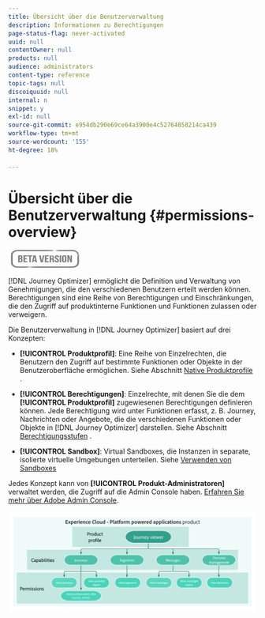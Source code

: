 ```yaml
---
title: Übersicht über die Benutzerverwaltung
description: Informationen zu Berechtigungen
page-status-flag: never-activated
uuid: null
contentOwner: null
products: null
audience: administrators
content-type: reference
topic-tags: null
discoiquuid: null
internal: n
snippet: y
exl-id: null
source-git-commit: e954db290e69ce64a3900e4c52764858214ca439
workflow-type: tm+mt
source-wordcount: '155'
ht-degree: 18%

---
```


# Übersicht über die Benutzerverwaltung {#permissions-overview}

![](../assets/do-not-localize/badge.png)

[!DNL Journey Optimizer] ermöglicht die Definition und Verwaltung von Genehmigungen, die den verschiedenen Benutzern erteilt werden können. Berechtigungen sind eine Reihe von Berechtigungen und Einschränkungen, die den Zugriff auf produktinterne Funktionen und Funktionen zulassen oder verweigern.

Die Benutzerverwaltung in [!DNL Journey Optimizer] basiert auf drei Konzepten:

* **[!UICONTROL Produktprofil]**: Eine Reihe von Einzelrechten, die Benutzern den Zugriff auf bestimmte Funktionen oder Objekte in der Benutzeroberfläche ermöglichen. Siehe Abschnitt [Native Produktprofile](ootb-product-profiles.md) .

* **[!UICONTROL Berechtigungen]**: Einzelrechte, mit denen Sie die dem  **[!UICONTROL Produktprofil]** zugewiesenen Berechtigungen definieren können. Jede Berechtigung wird unter Funktionen erfasst, z. B. Journey, Nachrichten oder Angebote, die die verschiedenen Funktionen oder Objekte in [!DNL Journey Optimizer] darstellen. Siehe Abschnitt [Berechtigungsstufen](high-low-permissions.md) .

* **[!UICONTROL Sandbox]**: Virtual Sandboxes, die Instanzen in separate, isolierte virtuelle Umgebungen unterteilen. Siehe [Verwenden von Sandboxes](sandboxes.md)

Jedes Konzept kann von **[!UICONTROL Produkt-Administratoren]** verwaltet werden, die Zugriff auf die Admin Console haben. [Erfahren Sie mehr über Adobe Admin Console](https://helpx.adobe.com/de/enterprise/managing/user-guide.html).

![](../assets/do-not-localize/permissions_2.png)
